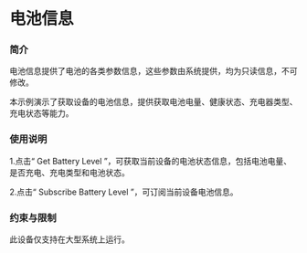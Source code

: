 # 电池信息<a name="ZH-CN_TOPIC_0000001127379279"></a>

### 简介

电池信息提供了电池的各类参数信息，这些参数由系统提供，均为只读信息，不可修改。

本示例演示了获取设备的电池信息，提供获取电池电量、健康状态、充电器类型、充电状态等能力。

### 使用说明

1.点击“ Get Battery Level ”，可获取当前设备的电池状态信息，包括电池电量、是否充电、充电类型和电池状态。

2.点击“ Subscribe Battery Level ”，可订阅当前设备电池信息。

### 约束与限制

此设备仅支持在大型系统上运行。

